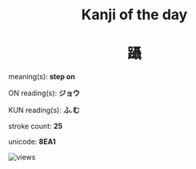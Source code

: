 <h1 align="center">Kanji of the day</h1>
<h1 align="center">躡</h1>
<p align="left">meaning(s): <b>step on</b></p>
<p align="left">ON reading(s): <b>ジョウ</b></p>
<p align="left">KUN reading(s): <b>ふ.む</b></p>
<p align="left">stroke count: <b>25</b></p>
<p align="left">unicode: <b>8EA1</b></p>
<p align="left"><img src="https://komarev.com/ghpvc/?username=tristanwagner-kanjioftheday&label=Views&color=0e75b6&style=flat" alt="views"/></p>
